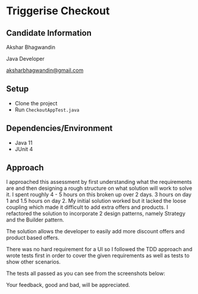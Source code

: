 # Triggerise Checkout

## Candidate Information

Akshar Bhagwandin

Java Developer

aksharbhagwandin@gmail.com

## Setup

- Clone the project
- Run ```CheckoutAppTest.java```

## Dependencies/Environment

- Java 11
- JUnit 4

## Approach

I approached this assessment by first understanding what the requirements are and then designing a rough structure on what solution will work to solve it.  I spent roughly 4 - 5 hours on this broken up over 2 days. 3 hours on day 1 and 1.5 hours on day 2.  My initial solution worked but it lacked the loose coupling which made it difficult to add extra offers and products.  I refactored the solution to incorporate 2 design patterns, namely Strategy and the Builder pattern.

The solution allows the developer to easily add more discount offers and product based offers.

There was no hard requirement for a UI so I followed the TDD approach and wrote tests first in order to cover the given requirements as well as tests to show other scenarios.  

The tests all passed as you can see from the screenshots below:

Your feedback, good and bad, will be appreciated.
